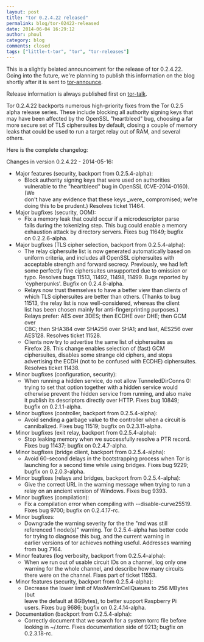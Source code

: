 ```yaml
---
layout: post
title: "tor 0.2.4.22 released"
permalink: blog/tor-02422-released
date: 2014-06-04 16:29:12
author: phoul
category: blog
comments: closed
tags: ["little-t-tor", "tor", "tor-releases"]
---
```


This is a slightly belated announcement for the release of tor 0.2.4.22. Going into the future, we're planning to publish this information on the blog shortly after it is sent to [tor-announce](https://lists.torproject.org/cgi-bin/mailman/listinfo/tor-announce).

Release information is always published first on [tor-talk](https://lists.torproject.org/cgi-bin/mailman/listinfo/tor-talk).

Tor 0.2.4.22 backports numerous high-priority fixes from the Tor 0.2.5 alpha release series. These include blocking all authority signing keys that may have been affected by the OpenSSL "heartbleed" bug, choosing a far more secure set of TLS ciphersuites by default, closing a couple of memory leaks that could be used to run a target relay out of RAM, and several others.

Here is the complete changelog:  
  
 Changes in version 0.2.4.22 - 2014-05-16:

-   Major features (security, backport from 0.2.5.4-alpha):
    -   Block authority signing keys that were used on authorities  
         vulnerable to the "heartbleed" bug in OpenSSL (CVE-2014-0160). (We  
         don't have any evidence that these keys \_were\_ compromised; we're  
         doing this to be prudent.) Resolves ticket 11464.
-   Major bugfixes (security, OOM):
    -   Fix a memory leak that could occur if a microdescriptor parse  
         fails during the tokenizing step. This bug could enable a memory  
         exhaustion attack by directory servers. Fixes bug 11649; bugfix  
         on 0.2.2.6-alpha.
-   Major bugfixes (TLS cipher selection, backport from 0.2.5.4-alpha):
    -   The relay ciphersuite list is now generated automatically based on  
         uniform criteria, and includes all OpenSSL ciphersuites with  
         acceptable strength and forward secrecy. Previously, we had left  
         some perfectly fine ciphersuites unsupported due to omission or  
         typo. Resolves bugs 11513, 11492, 11498, 11499. Bugs reported by  
         'cypherpunks'. Bugfix on 0.2.4.8-alpha.
    -   Relays now trust themselves to have a better view than clients of  
         which TLS ciphersuites are better than others. (Thanks to bug  
         11513, the relay list is now well-considered, whereas the client  
         list has been chosen mainly for anti-fingerprinting purposes.)  
         Relays prefer: AES over 3DES; then ECDHE over DHE; then GCM over  
         CBC; then SHA384 over SHA256 over SHA1; and last, AES256 over  
         AES128. Resolves ticket 11528.
    -   Clients now try to advertise the same list of ciphersuites as  
         Firefox 28. This change enables selection of (fast) GCM  
         ciphersuites, disables some strange old ciphers, and stops  
         advertising the ECDH (not to be confused with ECDHE) ciphersuites.  
         Resolves ticket 11438.
-   Minor bugfixes (configuration, security):
    -   When running a hidden service, do not allow TunneledDirConns 0:  
         trying to set that option together with a hidden service would  
         otherwise prevent the hidden service from running, and also make  
         it publish its descriptors directly over HTTP. Fixes bug 10849;  
         bugfix on 0.2.1.1-alpha.
-   Minor bugfixes (controller, backport from 0.2.5.4-alpha):
    -   Avoid sending a garbage value to the controller when a circuit is  
         cannibalized. Fixes bug 11519; bugfix on 0.2.3.11-alpha.
-   Minor bugfixes (exit relay, backport from 0.2.5.4-alpha):
    -   Stop leaking memory when we successfully resolve a PTR record.  
         Fixes bug 11437; bugfix on 0.2.4.7-alpha.
-   Minor bugfixes (bridge client, backport from 0.2.5.4-alpha):
    -   Avoid 60-second delays in the bootstrapping process when Tor is  
         launching for a second time while using bridges. Fixes bug 9229;  
         bugfix on 0.2.0.3-alpha.
-   Minor bugfixes (relays and bridges, backport from 0.2.5.4-alpha):
    -   Give the correct URL in the warning message when trying to run a  
         relay on an ancient version of Windows. Fixes bug 9393.
-   Minor bugfixes (compilation):
    -   Fix a compilation error when compiling with --disable-curve25519.  
         Fixes bug 9700; bugfix on 0.2.4.17-rc.
-   Minor bugfixes:
    -   Downgrade the warning severity for the the "md was still  
         referenced 1 node(s)" warning. Tor 0.2.5.4-alpha has better code  
         for trying to diagnose this bug, and the current warning in  
         earlier versions of tor achieves nothing useful. Addresses warning  
         from bug 7164.
-   Minor features (log verbosity, backport from 0.2.5.4-alpha):
    -   When we run out of usable circuit IDs on a channel, log only one  
         warning for the whole channel, and describe how many circuits  
         there were on the channel. Fixes part of ticket 11553.
-   Minor features (security, backport from 0.2.5.4-alpha):
    -   Decrease the lower limit of MaxMemInCellQueues to 256 MBytes (but  
         leave the default at 8GBytes), to better support Raspberry Pi  
         users. Fixes bug 9686; bugfix on 0.2.4.14-alpha.
-   Documentation (backport from 0.2.5.4-alpha):
    -   Correctly document that we search for a system torrc file before  
         looking in \~/.torrc. Fixes documentation side of 9213; bugfix on  
         0.2.3.18-rc.

